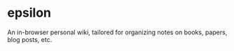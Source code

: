 # epsilon

An in-browser personal wiki, tailored for organizing notes on books, papers, blog posts, etc.
